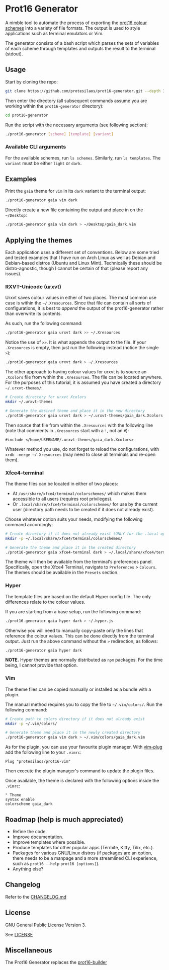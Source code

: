 # Prot16 Generator

A nimble tool to automate the process of exporting the [prot16 colour schemes](https://protesilaos.com/schemes) into a variety of file formats. The output is used to style applications such as terminal emulators or Vim.

The generator consists of a bash script which parses the sets of variables of each scheme through templates and outputs the result to the terminal (stdout).

## Usage

Start by cloning the repo:

```sh
git clone https://github.com/protesilaos/prot16-generator.git --depth 1
```

Then enter the directory (all subsequent commands assume you are working within the `prot16-generator` directory):

```sh
cd prot16-generator
```

Run the script with the necessary arguments (see following section):

```sh
./prot16-generator [scheme] [template] [variant]
```

### Available CLI arguments

For the available schemes, run `ls schemes`. Similarly, run `ls templates`. The `variant` must be either `light` or `dark`.

## Examples

Print the `gaia` theme for `vim` in its `dark` variant to the terminal output:

```sh
./prot16-generator gaia vim dark
```

Directly create a new file containing the output and place in on the `~/Desktop`:

```sh
./prot16-generator gaia vim dark > ~/Desktop/gaia_dark.vim
```

## Applying the themes

Each application uses a different set of conventions. Below are some tried and tested examples that I have run on Arch Linux as well as Debian and Debian-based distros (Ubuntu and Linux Mint). Technically these should be distro-agnostic, though I cannot be certain of that (please report any issues).

### RXVT-Unicode (urxvt)

Urxvt saves colour values in either of two places. The most common use case is within the `~/.Xresources`. Since that file can contain all sorts of configurations, it is best to *append* the output of the prot16-generator rather than overwrite its contents.

As such, run the following command:

```sh
./prot16-generator gaia urxvt dark >> ~/.Xresources
```

Notice the use of `>>`. It is what appends the output to the file. If your `.Xresources` is empty, then just run the following instead (notice the single `>`):

```sh
./prot16-generator gaia urxvt dark > ~/.Xresources
```

The other approach to having colour values for urxvt is to source an `.Xcolors` file from within the `.Xresources`. The file can be located anywhere. For the purposes of this tutorial, it is assumed you have created a directory `~/.urxvt-themes/`:

```sh
# Create directory for urxvt Xcolors
mkdir ~/.urxvt-themes

# Generate the desired theme and place it in the new directory
./prot16-generator gaia urxvt dark > ~/.urxvt-themes/gaia_dark.Xcolors
```

Then source that file from within the `.Xresources` with the following line (note that comments in `.Xresources` start with a `!`, not an `#`):

```
#include </home/USERNAME/.urxvt-themes/gaia_dark.Xcolors>
```

Whatever method you use, do not forget to reload the configurations, with `xrdb -merge ~/.Xresources` (may need to close all terminals and re-open them).

### Xfce4-terminal

The theme files can be located in either of two places:

- At `/usr/share/xfce4/terminal/colorschemes/` which makes them accessible to all users (requires root privileges).
- Or `.local/share/xfce4/terminal/colorschemes/` for use by the current user (directory path needs to be created if it does not already exist).

Choose whatever option suits your needs, modifying the following command accordingly:

```sh
# Create directory if it does not already exist (ONLY for the .local option)
mkdir -p ~/.local/share/xfce4/terminal/colorschemes/

# Generate the theme and place it in the created directory
./prot16-generator gaia xfce4-terminal dark > ~/.local/share/xfce4/terminal/colorschems/gaia_dark.theme
```

The theme will then be available from the terminal's preferences panel. Specifically, open the Xfce4 Terminal, navigate to `Preferences` > `Colours`. The themes should be available in the `Presets` section.

### Hyper

The template files are based on the default Hyper config file. The only differences relate to the colour values.

If you are starting from a base setup, run the following command:

```sh
./prot16-generator gaia hyper dark > ~/.hyper.js
```

Otherwise you will need to manually copy-paste only the lines that reference the colour values. This can be done directly from the terminal output. Just run the above command without the `>` redirection, as follows:

```sh
./prot16-generator gaia hyper dark
```

**NOTE.** Hyper themes are normally distributed as `npm` packages. For the time being, I cannot provide that option.

### Vim

The theme files can be copied manually or installed as a bundle with a plugin.

The manual method requires you to copy the file to `~/.vim/colors/`. Run the following command:

```sh
# Create path to colors directory if it does not already exist
mkdir -p ~/.vim/colors/

# Generate theme and place it in the newly created directory
./prot16-generator gaia vim dark > ~/.vim/colors/gaia_dark.vim
```

As for the plugin, you can use your favourite plugin manager. With [vim-plug](https://github.com/junegunn/vim-plug) add the following line to your `.vimrc`:

```vim
Plug "protesilaos/prot16-vim"
```

Then execute the plugin manager's command to update the plugin files.

Once available, the theme is declared with the following options inside the `.vimrc`:

```vim
" Theme
syntax enable
colorscheme gaia_dark
```

## Roadmap (help is much appreciated)

- Refine the code.
- Improve documentation.
- Improve templates where possible.
- Produce templates for other popular apps (Termite, Kitty, Tilix, etc.).
- Packages for various GNU/Linux distros (if packages are an option, there needs to be a manpage and a more streamlined CLI experience, such as `prot16 --help` `prot16 [options]`).
- Anything else?

## Changelog

Refer to the [CHANGELOG.md](https://github.com/protesilaos/prot16-generator/blob/master/CHANGELOG.md)

## License

GNU General Public License Version 3. 

See [LICENSE](https://github.com/protesilaos/prot16-generator/blob/master/LICENSE)

## Miscellaneous

The Prot16 Generator replaces the [prot16-builder](https://github.com/protesilaos/prot16-builder)
